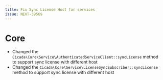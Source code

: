 ```yaml
---
title: Fix Sync License Host for services
issue: NEXT-39569
---
```

# Core
* Changed the `Cicada\Core\Service\AuthenticatedServiceClient::syncLicense` method to support sync license with different host
* Changed the `Cicada\Core\Service\LicenseSyncSubscriber::syncLicense` method to support sync license with different host
